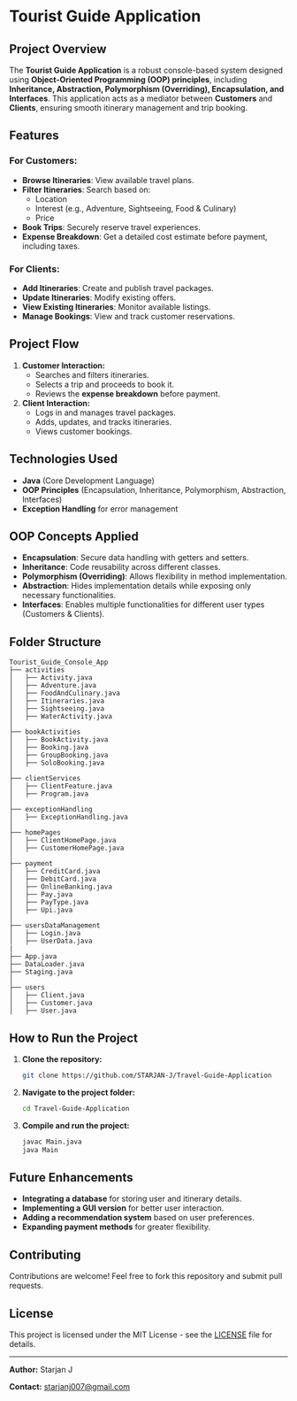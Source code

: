 # Tourist Guide Application

## Project Overview
The **Tourist Guide Application** is a robust console-based system designed using **Object-Oriented Programming (OOP) principles**, including **Inheritance, Abstraction, Polymorphism (Overriding), Encapsulation, and Interfaces**. This application acts as a mediator between **Customers** and **Clients**, ensuring smooth itinerary management and trip booking.

## Features
### **For Customers:**
- **Browse Itineraries**: View available travel plans.
- **Filter Itineraries**: Search based on:
  - Location
  - Interest (e.g., Adventure, Sightseeing, Food & Culinary)
  - Price
- **Book Trips**: Securely reserve travel experiences.
- **Expense Breakdown**: Get a detailed cost estimate before payment, including taxes.

### **For Clients:**
- **Add Itineraries**: Create and publish travel packages.
- **Update Itineraries**: Modify existing offers.
- **View Existing Itineraries**: Monitor available listings.
- **Manage Bookings**: View and track customer reservations.

## Project Flow
1. **Customer Interaction:**
   - Searches and filters itineraries.
   - Selects a trip and proceeds to book it.
   - Reviews the **expense breakdown** before payment.
2. **Client Interaction:**
   - Logs in and manages travel packages.
   - Adds, updates, and tracks itineraries.
   - Views customer bookings.

## Technologies Used
- **Java** (Core Development Language)
- **OOP Principles** (Encapsulation, Inheritance, Polymorphism, Abstraction, Interfaces)
- **Exception Handling** for error management

## OOP Concepts Applied
- **Encapsulation**: Secure data handling with getters and setters.
- **Inheritance**: Code reusability across different classes.
- **Polymorphism (Overriding)**: Allows flexibility in method implementation.
- **Abstraction**: Hides implementation details while exposing only necessary functionalities.
- **Interfaces**: Enables multiple functionalities for different user types (Customers & Clients).

## Folder Structure
```
Tourist_Guide_Console_App
├── activities
│   ├── Activity.java
│   ├── Adventure.java
│   ├── FoodAndCulinary.java
│   ├── Itineraries.java
│   ├── Sightseeing.java
│   ├── WaterActivity.java
│
├── bookActivities
│   ├── BookActivity.java
│   ├── Booking.java
│   ├── GroupBooking.java
│   ├── SoloBooking.java
│
├── clientServices
│   ├── ClientFeature.java
│   ├── Program.java
│
├── exceptionHandling
│   ├── ExceptionHandling.java
│
├── homePages
│   ├── ClientHomePage.java
│   ├── CustomerHomePage.java
│
├── payment
│   ├── CreditCard.java
│   ├── DebitCard.java
│   ├── OnlineBanking.java
│   ├── Pay.java
│   ├── PayType.java
│   ├── Upi.java
│
├── usersDataManagement
│   ├── Login.java
│   ├── UserData.java
|
├── App.java
├── DataLoader.java
├── Staging.java
│
├── users
│   ├── Client.java
│   ├── Customer.java
│   ├── User.java
```

## How to Run the Project
1. **Clone the repository:**
   ```bash
   git clone https://github.com/STARJAN-J/Travel-Guide-Application
   ```
2. **Navigate to the project folder:**
   ```bash
   cd Travel-Guide-Application
   ```
3. **Compile and run the project:**
   ```bash
   javac Main.java
   java Main
   ```

## Future Enhancements
- **Integrating a database** for storing user and itinerary details.
- **Implementing a GUI version** for better user interaction.
- **Adding a recommendation system** based on user preferences.
- **Expanding payment methods** for greater flexibility.

## Contributing
Contributions are welcome! Feel free to fork this repository and submit pull requests.

## License
This project is licensed under the MIT License - see the [LICENSE](LICENSE) file for details.

---
**Author:** Starjan J

**Contact:** starjanj007@gmail.com  
